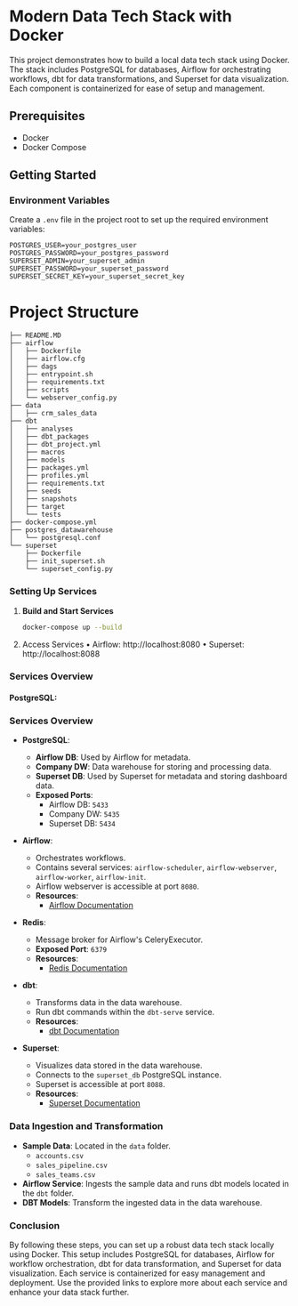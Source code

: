 # Modern Data Tech Stack with Docker

This project demonstrates how to build a local data tech stack using Docker. The stack includes PostgreSQL for databases, Airflow for orchestrating workflows, dbt for data transformations, and Superset for data visualization. Each component is containerized for ease of setup and management.

## Prerequisites

- Docker
- Docker Compose

## Getting Started

### Environment Variables

Create a `.env` file in the project root to set up the required environment variables:

```
POSTGRES_USER=your_postgres_user
POSTGRES_PASSWORD=your_postgres_password
SUPERSET_ADMIN=your_superset_admin
SUPERSET_PASSWORD=your_superset_password
SUPERSET_SECRET_KEY=your_superset_secret_key
```

# Project Structure
```
├── README.MD
├── airflow
│   ├── Dockerfile
│   ├── airflow.cfg
│   ├── dags
│   ├── entrypoint.sh
│   ├── requirements.txt
│   ├── scripts
│   └── webserver_config.py
├── data
│   ├── crm_sales_data
├── dbt
│   ├── analyses
│   ├── dbt_packages
│   ├── dbt_project.yml
│   ├── macros
│   ├── models
│   ├── packages.yml
│   ├── profiles.yml
│   ├── requirements.txt
│   ├── seeds
│   ├── snapshots
│   ├── target
│   └── tests
├── docker-compose.yml
├── postgres_datawarehouse
│   └── postgresql.conf
└── superset
    ├── Dockerfile
    ├── init_superset.sh
    └── superset_config.py
```
### Setting Up Services

1. **Build and Start Services**

   ```bash
   docker-compose up --build

2. Access Services
	•	Airflow: http://localhost:8080
	•	Superset: http://localhost:8088

### Services Overview
#### PostgreSQL:
### Services Overview

- **PostgreSQL**:
  - **Airflow DB**: Used by Airflow for metadata.
  - **Company DW**: Data warehouse for storing and processing data.
  - **Superset DB**: Used by Superset for metadata and storing dashboard data.
  - **Exposed Ports**:
    - Airflow DB: `5433`
    - Company DW: `5435`
    - Superset DB: `5434`

- **Airflow**:
  - Orchestrates workflows.
  - Contains several services: `airflow-scheduler`, `airflow-webserver`, `airflow-worker`, `airflow-init`.
  - Airflow webserver is accessible at port `8080`.
  - **Resources**:
    - [Airflow Documentation](https://airflow.apache.org/docs/)

- **Redis**:
  - Message broker for Airflow's CeleryExecutor.
  - **Exposed Port**: `6379`
  - **Resources**:
    - [Redis Documentation](https://redis.io/documentation)

- **dbt**:
  - Transforms data in the data warehouse.
  - Run dbt commands within the `dbt-serve` service.
  - **Resources**:
    - [dbt Documentation](https://docs.getdbt.com/docs/introduction)

- **Superset**:
  - Visualizes data stored in the data warehouse.
  - Connects to the `superset_db` PostgreSQL instance.
  - Superset is accessible at port `8088`.
  - **Resources**:
    - [Superset Documentation](https://superset.apache.org/docs/)

### Data Ingestion and Transformation

- **Sample Data**: Located in the `data` folder.
  - `accounts.csv`
  - `sales_pipeline.csv`
  - `sales_teams.csv`
- **Airflow Service**: Ingests the sample data and runs dbt models located in the `dbt` folder.
- **DBT Models**: Transform the ingested data in the data warehouse.

### Conclusion

By following these steps, you can set up a robust data tech stack locally using Docker. This setup includes PostgreSQL for databases, Airflow for workflow orchestration, dbt for data transformation, and Superset for data visualization. Each service is containerized for easy management and deployment. Use the provided links to explore more about each service and enhance your data stack further.
